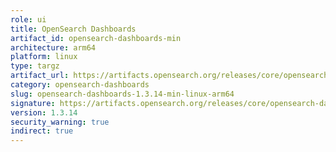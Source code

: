 ```yaml
---
role: ui
title: OpenSearch Dashboards
artifact_id: opensearch-dashboards-min
architecture: arm64
platform: linux
type: targz
artifact_url: https://artifacts.opensearch.org/releases/core/opensearch-dashboards/1.3.14/opensearch-dashboards-min-1.3.14-linux-arm64.tar.gz
category: opensearch-dashboards
slug: opensearch-dashboards-1.3.14-min-linux-arm64
signature: https://artifacts.opensearch.org/releases/core/opensearch-dashboards/1.3.14/opensearch-dashboards-min-1.3.14-linux-arm64.tar.gz.sig
version: 1.3.14
security_warning: true
indirect: true
---
```

